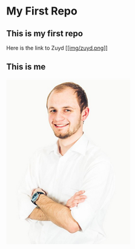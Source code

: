 # My First Repo
## This is my first repo
Here is the link to Zuyd
[[[img/zuyd.png]]](https://www.zuyd.nl/) 
## This is me
![Sander Schmeitz](img/sander_schmeitz.png)
